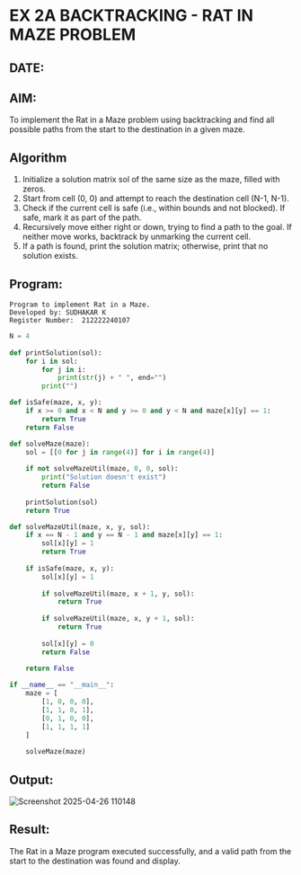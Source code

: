 # EX 2A BACKTRACKING - RAT IN MAZE PROBLEM
## DATE:
## AIM:
To implement the Rat in a Maze problem using backtracking and find all possible paths from the start to the destination in a given maze.


## Algorithm
1. Initialize a solution matrix sol of the same size as the maze, filled with zeros.
2. Start from cell (0, 0) and attempt to reach the destination cell (N-1, N-1).
3. Check if the current cell is safe (i.e., within bounds and not blocked). If safe, mark it as part of the path.
4. Recursively move either right or down, trying to find a path to the goal. If neither move works, backtrack by unmarking the current cell.
5. If a path is found, print the solution matrix; otherwise, print that no solution exists.  
## Program:
```
Program to implement Rat in a Maze.
Developed by: SUDHAKAR K
Register Number:  212222240107
```
```python
N = 4
 
def printSolution(sol):
    for i in sol:
        for j in i:
            print(str(j) + " ", end="")
        print("")

def isSafe(maze, x, y):
    if x >= 0 and x < N and y >= 0 and y < N and maze[x][y] == 1:
        return True
    return False

def solveMaze(maze):
    sol = [[0 for j in range(4)] for i in range(4)]
    
    if not solveMazeUtil(maze, 0, 0, sol):
        print("Solution doesn't exist")
        return False
    
    printSolution(sol)
    return True

def solveMazeUtil(maze, x, y, sol):
    if x == N - 1 and y == N - 1 and maze[x][y] == 1:
        sol[x][y] = 1
        return True
    
    if isSafe(maze, x, y):
        sol[x][y] = 1
        
        if solveMazeUtil(maze, x + 1, y, sol):
            return True
        
        if solveMazeUtil(maze, x, y + 1, sol):
            return True
        
        sol[x][y] = 0
        return False
    
    return False

if __name__ == "__main__":
    maze = [
        [1, 0, 0, 0],
        [1, 1, 0, 1],
        [0, 1, 0, 0],
        [1, 1, 1, 1]
    ]
    
    solveMaze(maze)

```
## Output:
![Screenshot 2025-04-26 110148](https://github.com/user-attachments/assets/047c22b5-2ec1-45e1-b1a5-0ff9e5364f93)
## Result:
The Rat in a Maze program executed successfully, and a valid path from the start to the destination was found and display.
